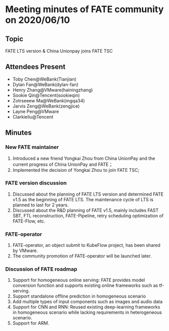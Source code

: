 # Meeting minutes of FATE community on 2020/06/10

## Topic
FATE LTS version & China Unionpay joins FATE TSC

## Attendees Present

* Toby Chen@WeBank(Tianjian)
* Dylan Fan@WeBank(dylan-fan)
* Henry Zhang@VMware(hainingzhang)
* Sookie Qin@Tencent(sookieqin)
* Zotrseeew Ma@WeBank(mgqa34)
* Jarvis Zeng@WeBank(zengjice)
* Layne Peng@VMware
* Clarkieliu@Tencent

## Minutes

### New FATE maintainer
1. Introduced a new friend Yongkai Zhou from China UnionPay and the current progress of China UnionPay and FATE；
2. Implemented the decision of Yongkai Zhou to join FATE TSC;

### FATE version discussion
1. Discussed about the planning of FATE LTS version and determined FATE v1.5 as the beginning of FATE LTS. The maintenance cycle of LTS is planned to last for 2 years.
2. Discussed about the R&D planning of FATE v1.5, mainly includes FAST SBT, FTL reconstruction, FATE-Pipeline, retry scheduling optimization of FATE-Flow, etc.

### FATE-operator
1. FATE-operator, an object submit to KubeFlow project, has been shared by VMware.
2. The community promotion of FATE-operator will be launched later.

### Discussion of FATE roadmap
1. Support for homogeneous online serving: FATE provides model conversion function and supports existing online frameworks such as tf-serving.
2. Support standalone offline prediction in homogeneous scenario
3. Add multiple types of input components such as images and audio data
4. Support for CNN and RNN: Reused existing deep-learning frameworks in homogeneous scenario while lacking requirements in heterogeneous scenario.
5. Support for ARM.



